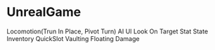 # UnrealGame
Locomotion(Trun In Place, Pivot Turn)
AI
UI
Look On Target
Stat
State
Inventory
QuickSlot
Vaulting
Floating Damage

